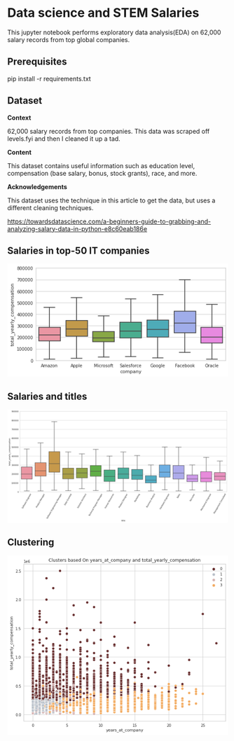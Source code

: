 # Data science and STEM Salaries

This jupyter notebook performs exploratory data analysis(EDA) on 62,000 salary records from top global companies. 


## Prerequisites

pip install -r requirements.txt


## Dataset

**Context**

62,000 salary records from top companies. This data was scraped off levels.fyi and then I cleaned it up a tad.

**Content**

This dataset contains useful information such as education level, compensation (base salary, bonus, stock grants), race, and more.

**Acknowledgements**

This dataset uses the technique in this article to get the data, but uses a different cleaning techniques.

https://towardsdatascience.com/a-beginners-guide-to-grabbing-and-analyzing-salary-data-in-python-e8c60eab186e

## Salaries in top-50 IT companies

![relationship with education](https://raw.githubusercontent.com/lmy931/data-science-and-STEM-Salaries/master/tmp/salary_company.png)

## Salaries and titles

![salary_and_title](https://raw.githubusercontent.com/lmy931/data-science-and-STEM-Salaries/master/tmp/salary_title.png)

## Clustering
![clustering](https://raw.githubusercontent.com/lmy931/data-science-and-STEM-Salaries/master/tmp/years_company_compensation_cluster.png)